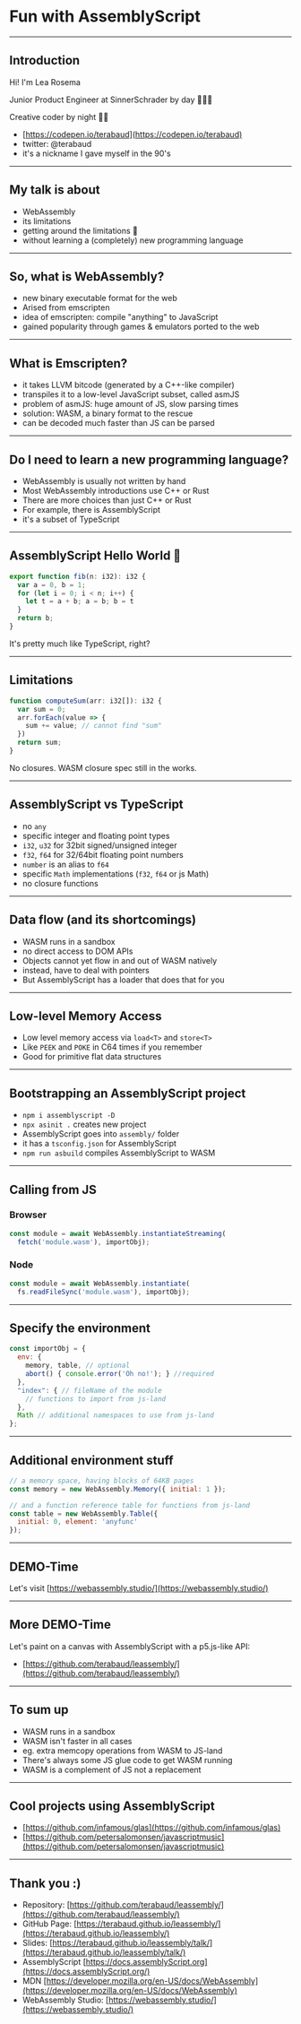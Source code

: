 # Fun with AssemblyScript

-----------------------------------------------

## Introduction

Hi! I'm Lea Rosema

Junior Product Engineer at SinnerSchrader by day 👩‍💻🌞

Creative coder by night 👩‍💻

* [https://codepen.io/terabaud](https://codepen.io/terabaud)
* twitter: @terabaud
* it's a nickname I gave myself in the 90's

-----------------------------------------------

## My talk is about

* WebAssembly
* its limitations
* getting around the limitations 🔨
* without learning a (completely) new programming language

-----------------------------------------------

## So, what is WebAssembly?

* new binary executable format for the web
* Arised from emscripten
* idea of emscripten: compile "anything" to JavaScript
* gained popularity through games & emulators ported to the web

-----------------------------------------------

## What is Emscripten?

* it takes LLVM bitcode (generated by a C++-like compiler)
* transpiles it to a low-level JavaScript subset, called asmJS
* problem of asmJS: huge amount of JS, slow parsing times
* solution: WASM, a binary format to the rescue
* can be decoded much faster than JS can be parsed

-----------------------------------------------

## Do I need to learn a new programming language?

* WebAssembly is usually not written by hand
* Most WebAssembly introductions use C++ or Rust
* There are more choices than just C++ or Rust
* For example, there is AssemblyScript
* it's a subset of TypeScript

-----------------------------------------------

## AssemblyScript Hello World 👋

```js
export function fib(n: i32): i32 {
  var a = 0, b = 1;
  for (let i = 0; i < n; i++) {
    let t = a + b; a = b; b = t
  }
  return b;
}
```

It's pretty much like TypeScript, right?

-----------------------------------------------

## Limitations

```js
function computeSum(arr: i32[]): i32 {
  var sum = 0;
  arr.forEach(value => {
    sum += value; // cannot find "sum"
  })
  return sum;
}
```

No closures. WASM closure spec still in the works.

-----------------------------------------------

## AssemblyScript vs TypeScript

* no `any`
* specific integer and floating point types
* `i32`, `u32` for 32bit signed/unsigned integer
* `f32`, `f64` for 32/64bit floating point numbers
* `number` is an alias to `f64`
* specific `Math` implementations (`f32`, `f64` or js Math)
* no closure functions

-----------------------------------------------

## Data flow (and its shortcomings)

* WASM runs in a sandbox
* no direct access to DOM APIs
* Objects cannot yet flow in and out of WASM natively
* instead, have to deal with pointers
* But AssemblyScript has a loader that does that for you

-----------------------------------------------

## Low-level Memory Access

* Low level memory access via `load<T>` and `store<T>` 
* Like `PEEK` and `POKE` in C64 times if you remember
* Good for primitive flat data structures

-----------------------------------------------

## Bootstrapping an AssemblyScript project

* `npm i assemblyscript -D`
* `npx asinit .` creates new project
* AssemblyScript goes into `assembly/` folder
* it has a `tsconfig.json` for AssemblyScript
* `npm run asbuild` compiles AssemblyScript to WASM

-----------------------------------------------

## Calling from JS

### Browser

```js
const module = await WebAssembly.instantiateStreaming(
  fetch('module.wasm'), importObj);
```

### Node

```js
const module = await WebAssembly.instantiate(
  fs.readFileSync('module.wasm'), importObj);
```

-----------------------------------------------

## Specify the environment

```js
const importObj = {
  env: {
    memory, table, // optional
    abort() { console.error('Oh no!'); } //required
  },
  "index": { // fileName of the module
    // functions to import from js-land
  },
  Math // additional namespaces to use from js-land
};
```

-----------------------------------------------

## Additional environment stuff

```js
// a memory space, having blocks of 64KB pages
const memory = new WebAssembly.Memory({ initial: 1 });

// and a function reference table for functions from js-land
const table = new WebAssembly.Table({
  initial: 0, element: 'anyfunc'
});
```

-----------------------------------------------

## DEMO-Time

Let's visit [https://webassembly.studio/](https://webassembly.studio/)

-----------------------------------------------

## More DEMO-Time

Let's paint on a canvas with AssemblyScript with a p5.js-like API:

* [https://github.com/terabaud/leassembly/](https://github.com/terabaud/leassembly/)

-----------------------------------------------

## To sum up

* WASM runs in a sandbox
* WASM isn't faster in all cases
* eg. extra memcopy operations from WASM to JS-land
* There's always some JS glue code to get WASM running
* WASM is a complement of JS not a replacement

-----------------------------------------------

## Cool projects using AssemblyScript

* [https://github.com/infamous/glas](https://github.com/infamous/glas)
* [https://github.com/petersalomonsen/javascriptmusic](https://github.com/petersalomonsen/javascriptmusic)

-----------------------------------------------

## Thank you :)

* Repository: [https://github.com/terabaud/leassembly/](https://github.com/terabaud/leassembly/)
* GitHub Page: [https://terabaud.github.io/leassembly/](https://terabaud.github.io/leassembly/)
* Slides: [https://terabaud.github.io/leassembly/talk/](https://terabaud.github.io/leassembly/talk/)
* AssemblyScript [https://docs.assemblyScript.org](https://docs.assemblyScript.org/)
* MDN [https://developer.mozilla.org/en-US/docs/WebAssembly](https://developer.mozilla.org/en-US/docs/WebAssembly)
* WebAssembly Studio: [https://webassembly.studio/](https://webassembly.studio/)
